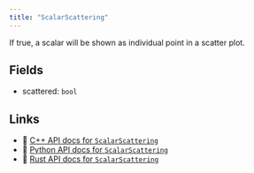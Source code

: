 ```yaml
---
title: "ScalarScattering"
---
```


If true, a scalar will be shown as individual point in a scatter plot.

## Fields

* scattered: `bool`

## Links
 * 🌊 [C++ API docs for `ScalarScattering`](https://ref.rerun.io/docs/cpp/stable/structrerun_1_1components_1_1ScalarScattering.html)
 * 🐍 [Python API docs for `ScalarScattering`](https://ref.rerun.io/docs/python/stable/common/components#rerun.components.ScalarScattering)
 * 🦀 [Rust API docs for `ScalarScattering`](https://docs.rs/rerun/latest/rerun/components/struct.ScalarScattering.html)


